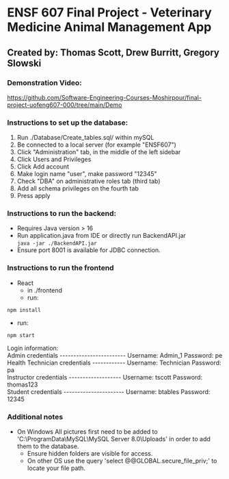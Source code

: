 # ENSF 607 Final Project - Veterinary Medicine Animal Management App  
## Created by: Thomas Scott, Drew Burritt, Gregory Slowski  

### Demonstration Video:
https://github.com/Software-Engineering-Courses-Moshirpour/final-project-uofeng607-000/tree/main/Demo

### Instructions to set up the database:   
1. Run ./Database/Create_tables.sql/ within mySQL  
2. Be connected to a local server (for example "ENSF607")  
3. Click "Administration" tab, in the middle of the left sidebar  
4. Click Users and Privileges  
5. Click Add account  
6. Make login name "user", make password "12345"  
7. Check "DBA" on administrative roles tab (third tab)  
8. Add all schema privileges on the fourth tab  
9. Press apply  

### Instructions to run the backend:  
- Requires Java version > 16  
- Run application.java from IDE or directly run BackendAPI.jar  
`java -jar ./BackendAPI.jar`
- Ensure port 8001 is available for JDBC connection.  

### Instructions to run the frontend  
- React  
    -   in ./frontend  
    -   run:  

`npm install`  

-   run:  

`npm start`   

Login information:  
Admin credentials ------------------------  Username: Admin_1       Password: pe  
Health Technician credentials ------------  Username: Technician    Password: pa  
Instructor credentials -------------------  Username: tscott        Password: thomas123  
Student credentials ----------------------  Username: btables       Password: 12345  


### Additional notes  

- On Windows All pictures first need to be added to 'C:\ProgramData\MySQL\MySQL Server 8.0\Uploads\' in order to add them to the database.   
    - Ensure hidden folders are visible for access.  
    - On other OS use the query 'select @@GLOBAL.secure_file_priv;' to locate your file path.  
